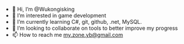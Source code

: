 - 👋 Hi, I’m @Wukongisking
- 👀 I’m interested in game development
- 🌱 I’m currently learning C#, git, github, .net, MySQL.
- 💞️ I’m looking to collaborate on tools to better improve my progress
- 📫 How to reach me my.zone.yb@gmail.com

<!---
Wukongisking/Wukongisking is a ✨ special ✨ repository because its `README.md` (this file) appears on your GitHub profile.
You can click the Preview link to take a look at your changes.
--->
